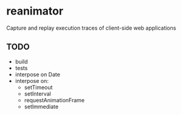 reanimator
==========

Capture and replay execution traces of client-side web applications

TODO
----

- build
- tests
- interpose on Date
- interpose on:
  - setTimeout
  - setInterval
  - requestAnimationFrame
  - setImmediate
